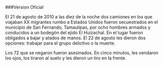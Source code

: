 ###Version Oficial

El 21 de agosto de 2010 a las diez de la noche dos camiones en los que viajaban XX migrantes rumbo a Estados Unidos fueron secuestrados en el municipio de San Fernando, Tamaulipas, por ocho hombres armados y conducidos a un bodegón del ejido El Huizachal. En el lugar fueron obligados a bajar y atados de manos. El 22 de agosto les dieron dos opciones: trabajar para el grupo delictivo o la muerte. 

Los 72 que se negaron fueron asesinados. En cinco minutos, les vendaron los ojos, los tiraron al suelo y les dieron un tiro en la frente.  
